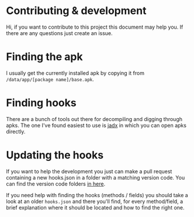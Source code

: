 # Contributing & development
Hi, if you want to contribute to this project this document may help you. If there are any questions just create an issue.

# Finding the apk
I usually get the currently installed apk by copying it from `/data/app/[package name]/base.apk`.

# Finding hooks
There are a bunch of tools out there for decompiling and digging through apks.
The one I've found easiest to use is [jadx](https://github.com/skylot/jadx) in which you can open apks directly.

# Updating the hooks
If you want to help the development you just can make a pull request containing a new hooks.json in a folder with a matching version code. You can find the version code folders [in here](https://github.com/krokofant/JodelXposed/tree/master/hooks).

If you need help with finding the hooks (methods / fields) you should take a look at an older `hooks.json` and there you'll find, for every method/field, a brief explanation where it should be located and how to find the right one.
